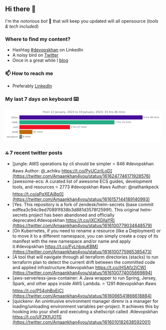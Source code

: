 <!--- [![Hits](https://hits.seeyoufarm.com/api/count/incr/badge.svg?url=https%3A%2F%2Fgithub.com%2Fakhan4u%2Fhit-counter&count_bg=%2379C83D&title_bg=%23555555&icon=&icon_color=%23E7E7E7&title=visits&edge_flat=false)](https://hits.seeyoufarm.com) --->

## Hi there 👋

I'm the _notorious bot_ 🤣 that will keep you updated will all opensource (_tools & tech included_) 

### Where to find my content?

* Hashtag [#devopskhan](https://www.linkedin.com/feed/hashtag/devopskhan) on LinkedIn
* A noisy bird on [Twitter](https://twitter.com/Amaankhan4you)
* Once in a great while I [blog](https://linuxparrot.netlify.app) 


### 📫 **How to reach me**

* Preferably [LinkedIn](https://www.linkedin.com/in/amaan-khan-linux-ninja)

### My last 7 days on keyboard ⌨️

<img src="https://github.com/akhan4u/akhan4u/blob/main/images/stat.svg" alt="Amaan's Wakatime Activity!"/>

### 🔝 7 recent twitter posts
<!-- DEVDOJO:START -->
- [jungle: AWS operations by cli should be simpler
⭐️ 846
#devopskhan #aws
Author: @_achiku
https://t.co/PyUCzrlLoD](https://twitter.com/Amaankhan4you/status/1616247746171928576)
- [awesome-ecs: A curated list of awesome ECS guides, development tools, and resources
⭐️ 2773
#devopskhan #aws
Author: @nathankpeck
https://t.co/aPqXEAi8p0](https://twitter.com/Amaankhan4you/status/1616157144189140993)
- [Yes. This repository is a fork of zendesk/helm-secrets &lpar;base commit edffea3c94c9ed70891f838b3d881d3578f2599f&rpar;. This original helm-secrets project has been abandoned and officially deprecated.#devopskhan https://t.co/jXCXGIIaYR](https://twitter.com/Amaankhan4you/status/1616100779034648579)
- [On Kubernetes, if you need to rename a resource &lpar;like a Deployment&rpar; or to move it to a different namespace, you can simply create a copy of its manifest with the new namespace and/or name and apply it.#devopskhan https://t.co/FyLhbquKBM](https://twitter.com/Amaankhan4you/status/1616100775985385473)
- [A tool that will navigate through all terraform directories &lpar;stacks&rpar; to run terraform plan to detect the current drift between the committed code and applied infrastructure.#devopskhan https://t.co/iHSAfz2jCW](https://twitter.com/Amaankhan4you/status/1616100774005669894)
- [aws-serverless-java-container: A Java wrapper to run Spring, Jersey, Spark, and other apps inside AWS Lambda.
⭐️ 1291
#devopskhan #aws
https://t.co/P54ohBoEiC](https://twitter.com/Amaankhan4you/status/1616066541866618884)
- [quickenv: An unintrusive environment manager direnv is a manager for loading/unloading environment variables per-project. It achieves this by hooking into your shell and executing a shellscript called .#devopskhan https://t.co/UFZKfIJO11](https://twitter.com/Amaankhan4you/status/1616010182638592001)
<!-- DEVDOJO:END -->

<!-- ![Amaan's GitHub stats](https://github-readme-stats.vercel.app/api?username=akhan4u&count_private=true&show_icons=true&hide=contribs) -->
